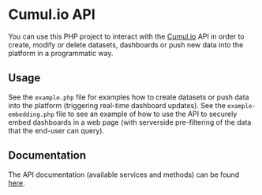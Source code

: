 # Cumul.io API

You can use this PHP project to interact with the [Cumul.io](https://cumul.io) API in order to create, modify or delete datasets, dashboards or push new data into the platform in a programmatic way.

## Usage

See the `example.php` file for examples how to create datasets or push data into the platform (triggering real-time dashboard updates).
See the `example-embedding.php` file to see an example of how to use the API to securely embed dashboards in a web page (with serverside pre-filtering of the data that the end-user can query).

## Documentation

The API documentation (available services and methods) can be found [here](http://documentation.cumul.io/apidocs.html).
